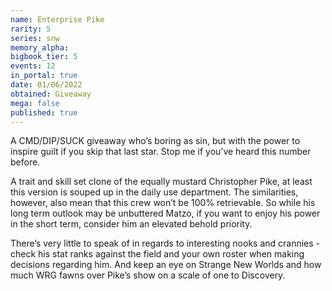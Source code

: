 ```yaml
---
name: Enterprise Pike
rarity: 5
series: snw
memory_alpha:
bigbook_tier: 5
events: 12
in_portal: true
date: 01/06/2022
obtained: Giveaway
mega: false
published: true
---
```


A CMD/DIP/SUCK giveaway who’s boring as sin, but with the power to inspire guilt if you skip that last star. Stop me if you’ve heard this number before.

A trait and skill set clone of the equally mustard Christopher Pike, at least this version is souped up in the daily use department. The similarities, however, also mean that this crew won’t be 100% retrievable. So while his long term outlook may be unbuttered Matzo, if you want to enjoy his power in the short term, consider him an elevated behold priority.

There’s very little to speak of in regards to interesting nooks and crannies - check his stat ranks against the field and your own roster when making decisions regarding him. And keep an eye on Strange New Worlds and how much WRG fawns over Pike’s show on a scale of one to Discovery.
